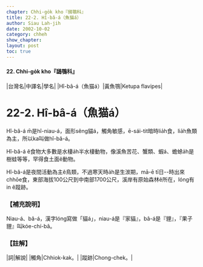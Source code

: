```yaml
---
chapter: Chhi-go̍k kho『鴟鶚科』
title: 22-2. Hî-bâ-á（魚猫á）
author: Siau Lah-jih
date: 2002-10-02
category: chheh
show_chapter: 
layout: post
toc: true
---
```


#### 22. Chhi-go̍k kho『鴟鶚科』


|台灣名|中譯名|學名|
|Hî-bâ-á（魚猫á）|黃魚鶚|Ketupa flavipes|


# 22-2. Hî-bâ-á（魚猫á）


Hî-bâ-á m̄是hî-niau-á，面形sêng貓á，觸角敏感，ē-sái-tit暗時lia̍h食，lia̍h魚類為主，所以ka叫做hî-bâ-á。

Hî-bâ-á ê食物大多數是水棲a̍h半水棲動物，像溪魚苦花、蟹類、蝦á、蟾蜍a̍h是樹蛙等等，罕得食土面ê動物。

Hî-bâ-á是夜間活動為主ê鳥類，不過寒天時a̍h是生湠期，mā-ē tī日--時出來chhōe食，東部海拔100公尺到中南部1700公尺，溪岸有原始森林ê所在，lóng有in ê蹤跡。


### 【補充說明】

Niau-á、bâ-á，漢字lóng寫做「貓á」，niau-á是『家貓』，bâ-á是『貍』，『果子貍』叫kóe-chí-bâ。



### 【註解】

|詞|解說|
|觸角|Chhiok-kak。|
|蹤跡|Chong-chek。|
